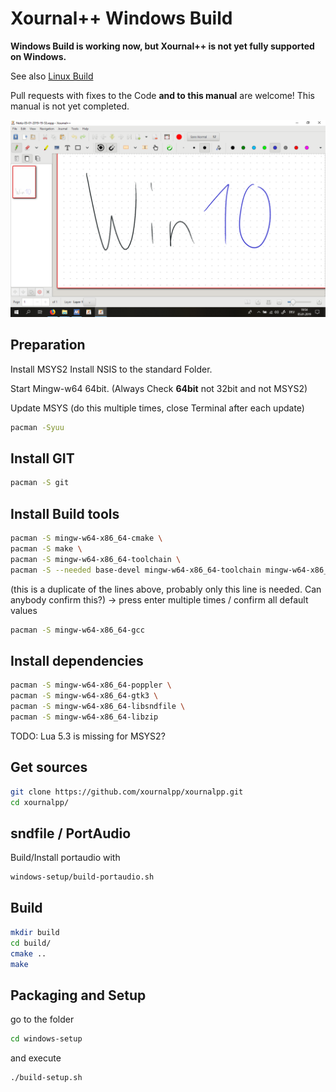# Xournal++ Windows Build

**Windows Build is working now, but Xournal++ is not yet fully supported
on Windows.**

See also [Linux Build](LinuxBuild.md)

Pull requests with fixes to the Code **and to this manual** are welcome!
This manual is not yet completed.


![Screenshot](main-win.png?raw=true "Xournal++ Screenshot on Win10")

## Preparation
Install MSYS2
Install NSIS to the standard Folder.

Start Mingw-w64 64bit. (Always Check **64bit** not 32bit and not MSYS2)

Update MSYS (do this multiple times,
close Terminal after each update)

```bash
pacman -Syuu
```

## Install GIT
```bash
pacman -S git
```

## Install Build tools
```bash
pacman -S mingw-w64-x86_64-cmake \
pacman -S make \
pacman -S mingw-w64-x86_64-toolchain \
pacman -S --needed base-devel mingw-w64-x86_64-toolchain mingw-w64-x86_64-cmake
```
(this is a duplicate of the lines above, probably only this line is needed.
Can anybody confirm this?)
-> press enter multiple times / confirm all default values

```bash
pacman -S mingw-w64-x86_64-gcc
```

## Install dependencies

```bash
pacman -S mingw-w64-x86_64-poppler \
pacman -S mingw-w64-x86_64-gtk3 \
pacman -S mingw-w64-x86_64-libsndfile \
pacman -S mingw-w64-x86_64-libzip
```

TODO: Lua 5.3 is missing for MSYS2?



## Get sources

```bash
git clone https://github.com/xournalpp/xournalpp.git
cd xournalpp/
```

## sndfile / PortAudio
Build/Install portaudio with
```bash
windows-setup/build-portaudio.sh
```

## Build
```bash
mkdir build
cd build/
cmake ..
make
```

## Packaging and Setup
go to the folder
```bash
cd windows-setup
```
and execute
```bash
./build-setup.sh
```


